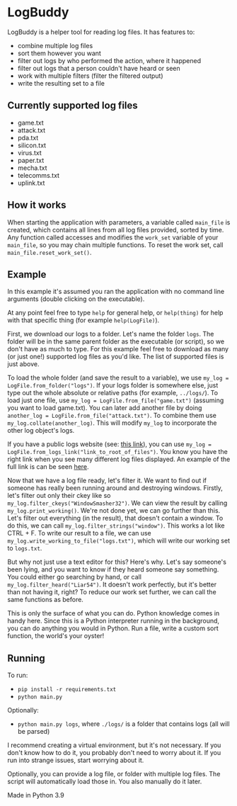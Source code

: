 # LogBuddy

LogBuddy is a helper tool for reading log files. It has features to:

- combine multiple log files
- sort them however you want
- filter out logs by who performed the action, where it happened
- filter out logs that a person couldn't have heard or seen
- work with multiple filters (filter the filtered output)
- write the resulting set to a file

## Currently supported log files

- game.txt
- attack.txt
- pda.txt
- silicon.txt
- virus.txt
- paper.txt
- mecha.txt
- telecomms.txt
- uplink.txt

## How it works

When starting the application with parameters, a variable called `main_file` is created, which
contains all lines from all log files provided, sorted by time. Any function called accesses and
modifies the `work_set` variable of your `main_file`, so you may chain multiple functions.
To reset the work set, call `main_file.reset_work_set()`.

## Example

In this example it's assumed you ran the application with no command line arguments (double clicking
on the executable).

At any point feel free to type `help` for general help, or `help(thing)` for help with that specific
thing (for example `help(LogFile)`).

First, we download our logs to a folder. Let's name the folder `logs`. The folder will be in the same
parent folder as the executable (or script), so we don't have as much to type. For this example feel free
to download as many (or just one!) supported log files as you'd like. The list of supported files is just
above.

To load the whole folder (and save the result to a variable), we use `my_log = LogFile.from_folder("logs")`.
If your logs folder is somewhere else, just type out the whole absolute or relative paths (for example, `../logs/`).
To load just one file, use `my_log = LogFile.from_file("game.txt")` (assuming you want to load game.txt).
You can later add another file by doing `another_log = LogFile.from_file("attack.txt")`. To combine them use
`my_log.collate(another_log)`. This will modify `my_log` to incorporate the other log object's logs.

If you have a public logs website (see: [this link](https://tgstation13.org/parsed-logs/)), you can use
`my_log = LogFile.from_logs_link("link_to_root_of_files")`. You know you have the right link when you see
many different log files displayed. An example of the full link is can be seen
[here](https://tgstation13.org/parsed-logs/terry/data/logs/2022/03/01/round-179256/).

Now that we have a log file ready, let's filter it. We want to find out if someone has really been running
around and destroying windows. Firstly, let's filter out only their ckey like so
`my_log.filter_ckeys("WindowSmasher32")`. We can view the result by calling `my_log.print_working()`.
We're not done yet, we can go further than this. Let's filter out everything (in the result), that
doesn't contain a window. To do this, we can call `my_log.filter_strings("window")`. This works a lot
like CTRL + F. To write our result to a file, we can use `my_log.write_working_to_file("logs.txt")`,
which will write our working set to `logs.txt`.

But why not just use a text editor for this? Here's why. Let's say someone's been lying, and you want to
know if they heard someone say something. You could either go searching by hand, or call
`my_log.filter_heard("Liar54")`. It doesn't work perfectly, but it's better than not having it, right?
To reduce our work set further, we can call the same functions as before.

This is only the surface of what you can do. Python knowledge comes in handy here. Since this is a
Python interpreter running in the background, you can do anything you would in Python. Run a file,
write a custom sort function, the world's your oyster!

## Running

To run:

- `pip install -r requirements.txt`
- `python main.py`

Optionally:

- `python main.py logs`, where `./logs/` is a folder that contains logs (all will
be parsed)

I recommend creating a virtual environment, but it's not necessary. If you don't
know how to do it, you probably don't need to worry about it. If you run into
strange issues, start worrying about it.

Optionally, you can provide a log file, or folder with multiple log files.
The script will automatically load those in. You also manually do it later.

Made in Python 3.9
